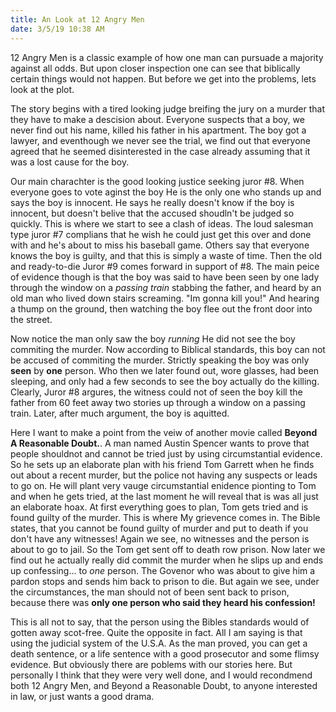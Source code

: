 ```yaml
---
title: An Look at 12 Angry Men
date: 3/5/19 10:38 AM
---
```


12  Angry Men is a classic example of how one man can pursuade a majority against all odds. But upon closer inspection one can see that biblically certain things would not happen. But before we get into the problems, lets look at the plot.

The story begins with a tired looking judge breifing the jury on a murder that they have to make a descision about. Everyone suspects that a boy, we never find out his name, killed his father in his apartment. The boy got a lawyer, and eventhough we never see the trial, we find out that everyone agreed that he seemed disinterested in the case already assuming that it was a lost cause for the boy.

Our main charachter is the good looking justice seeking juror #8. When everyone goes to vote aginst the boy He is the only one who stands up and says the boy is innocent. He says he really doesn't know if the boy is innocent, but doesn't belive that the accused shoudln't be judged so quickly. This is where we start to see a clash of ideas. The loud salesman type juror #7 complians that he wish he could just get this over and done with and he's about to miss his baseball game. Others say that everyone knows the boy is guilty, and that this is simply a waste of time. Then the old and ready-to-die Juror #9 comes forward in support of #8. The main peice of evidence though is that the boy was said to have been seen by one lady through the window on a *passing train* stabbing the father, and heard by an old  man who lived down stairs screaming. "Im gonna kill you!" And hearing a thump on the ground, then watching the boy flee out the front door into the street.

Now notice the man only saw the boy *running* He did not see the boy commiting the murder. Now according to Biblical standards, this boy can not be accused of commiting the murder. Strictly speaking the boy was only **seen** by **one** person. Who then we later found out, wore glasses, had been sleeping, and only had a few seconds to see the boy actually do the killing. Clearly, Juror #8 argures, the witness could not of seen the boy kill the father from 60 feet away two stories up through a window on a passing train. Later, after much argument, the boy is aquitted.

Here I want to make a point from the veiw of another movie called **Beyond A Reasonable Doubt.**.
A man named Austin Spencer wants to prove that people shouldnot and cannot be tried just by using circumstantial evidence. So he sets up an elaborate plan with his friend Tom Garrett when he finds out about a recent murder, but the police not having any suspects or leads to go on.  He will plant very vauge circumstantial enidence pionting to Tom and when he gets tried, at the last moment he will reveal that is was all just an elaborate hoax. At first everything goes to plan, Tom gets tried and is found guilty of the murder. This is where My grievence comes in. The Bible states, that you cannot be found guilty of murder and put to death if you don't have any witnesses! Again we see, no witnesses and the person is about to go to jail. So the Tom get sent off to death row prison. Now later we find out he actually really did commit the murder when he slips up and ends up confessing... to *one* person. The Govenor who was about to give him a pardon stops and sends him back to prison to die. But again we see, under the circumstances, the man should not of been sent back to prison, because there was **only one person who said they heard his confession!** 

This is all not to say, that the person using the Bibles standards would of gotten away scot-free. Quite the opposite in fact. All I am saying is that using the judicial system of the U.S.A. As the man proved, you can get a death sentence, or a life sentence with a good prosecutor and some flimsy evidence. But obviously there are poblems with our stories here. But personally I think that they were very well done, and I would recondmend both 12 Angry Men, and Beyond a Reasonable Doubt, to anyone interested in law, or just wants a good drama.